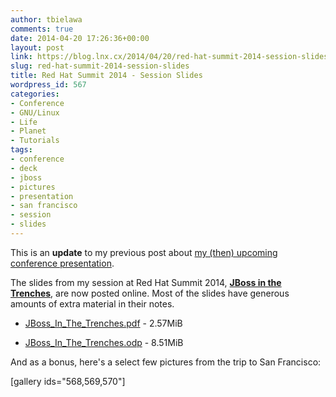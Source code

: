 ```yaml
---
author: tbielawa
comments: true
date: 2014-04-20 17:26:36+00:00
layout: post
link: https://blog.lnx.cx/2014/04/20/red-hat-summit-2014-session-slides/
slug: red-hat-summit-2014-session-slides
title: Red Hat Summit 2014 - Session Slides
wordpress_id: 567
categories:
- Conference
- GNU/Linux
- Life
- Planet
- Tutorials
tags:
- conference
- deck
- jboss
- pictures
- presentation
- san francisco
- session
- slides
---
```


This is an **update** to my previous post about [my (then) upcoming conference presentation](https://blog.lnx.cx/2014/04/05/red-hat-summit-2014-jboss-in-the-trenches/).

The slides from my session at Red Hat Summit 2014, [**JBoss in the Trenches**](http://www.redhat.com/summit/sessions/#208), are now posted online. Most of the slides have generous amounts of extra material in their notes.



	
  * [JBoss_In_The_Trenches.pdf](http://people.redhat.com/~tbielawa/summit2014/JBoss_In_The_Trenches.pdf) - 2.57MiB

	
  * [JBoss_In_The_Trenches.odp](http://people.redhat.com/~tbielawa/summit2014/JBoss_In_The_Trenches.odp) - 8.51MiB


And as a bonus, here's a select few pictures from the trip to San Francisco:

[gallery ids="568,569,570"]

